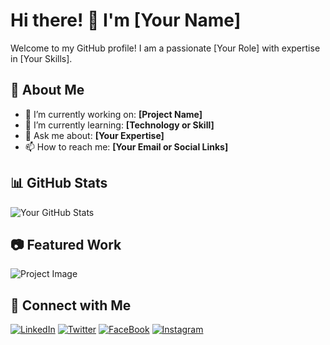# Hi there! 👋 I'm [Your Name] 

Welcome to my GitHub profile! I am a passionate [Your Role] with expertise in [Your Skills].

## 🚀 About Me
- 🔭 I’m currently working on: **[Project Name]**
- 🌱 I’m currently learning: **[Technology or Skill]**
- 💬 Ask me about: **[Your Expertise]**
- 📫 How to reach me: **[Your Email or Social Links]**

## 📊 GitHub Stats
![Your GitHub Stats](https://github-readme-stats.vercel.app/api?username=YourGitHubUsername&show_icons=true&theme=tokyonight)

## 📷 Featured Work
![Project Image](https://yourimageurl.com)

## 🔗 Connect with Me
[![LinkedIn](https://img.shields.io/badge/-LinkedIn-blue?style=flat&logo=linkedin)](https://www.linkedin.com/in/yourprofile)
[![Twitter](https://img.shields.io/badge/-Twitter-blue?style=flat&logo=twitter)](https://twitter.com/yourhandle)
[![FaceBook](https://img.shields.io/badge/-LinkedIn-blue?style=flat&logo=linkedin)](https://www.linkedin.com/in/yourprofile)
[![Instagram](https://img.shields.io/badge/-LinkedIn-blue?style=flat&logo=linkedin)](https://www.linkedin.com/in/yourprofile)
